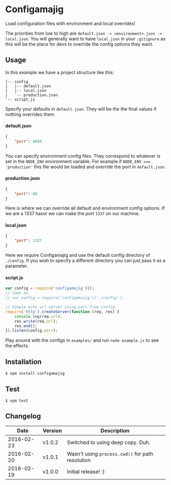 # Configamajig
Load configuration files with environment and local overrides!

The priorities from low to high are `default.json -> <environment>.json -> local.json`. You will generally want to have `local.json` in your `.gitignore` as this will be the place for devs to override the config options they want.
## Usage
In this example we have a project structure like this:
```
|-- config
|   |-- default.json
|   |-- local.json
|   `-- production.json
`-- script.js
```
Specify your defaults in `default.json`. They will be the the final values if nothing overrides them.
#### default.json
```json
{
    "port": 8080
}
```
You can specify environment config files. They correspond to whatever is set in the `NODE_ENV` environment variable. For example if `NODE_ENV === 'production'` this file would be loaded and override the port in `default.json`.
#### production.json
```json
{
    "port": 80
}
```
Here is where we can override all default and environment config options. If we are a 1337 haxor we can make the port `1337` on our machine.
#### local.json
```json
{
    "port": 1337
}
```
Here we require Configamajig and use the default config directory of `./config`. If you wish to specify a different directory you can just pass it as a parameter.
#### script.js
```javascript
var config = require('configamajig')();
// Same as
// var config = require('configamajig')('./config');

// Simple echo url server using port from config.
require('http').createServer(function (req, res) {
    console.log(req.url);
    res.write(req.url);
    res.end();
}).listen(config.port);
```
Play around with the configs in `examples/` and run `node example.js` to see the effects.

## Installation
`$ npm install configamajig`
## Test
`$ npm test`

## Changelog
| Date | Version | Description |
| --- | --- | --- |
| 2016-02-23 | v1.0.2 | Switched to using deep copy. Duh. |
| 2016-02-20 | v1.0.1 | Wasn't using `process.cwd()` for path resolution |
| 2016-02-19 | v1.0.0 | Initial release! :) |
